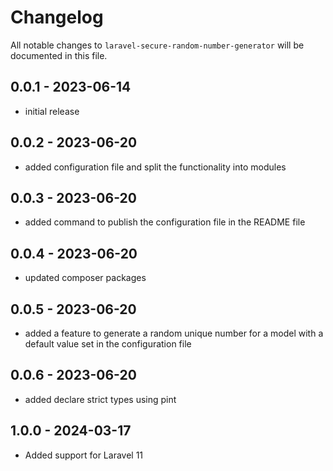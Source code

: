 # Changelog

All notable changes to `laravel-secure-random-number-generator` will be documented in this file.

## 0.0.1 - 2023-06-14

- initial release

## 0.0.2 - 2023-06-20

- added configuration file and split the functionality into modules

## 0.0.3 - 2023-06-20

- added command to publish the configuration file in the README file

## 0.0.4 - 2023-06-20

- updated composer packages

## 0.0.5 - 2023-06-20

- added a feature to generate a random unique number for a model with a default value set in the configuration file

## 0.0.6 - 2023-06-20

- added declare strict types using pint

## 1.0.0 - 2024-03-17

- Added support for Laravel 11
